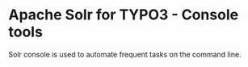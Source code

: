 Apache Solr for TYPO3 - Console tools
=====================================

Solr console is used to automate frequent tasks on the command line.
